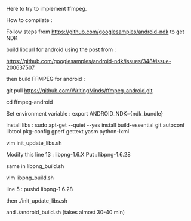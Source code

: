 Here to try to implement ffmpeg.

How to compilate : 

Follow steps from https://github.com/googlesamples/android-ndk
to get NDK

build libcurl for android using the post from :

https://github.com/googlesamples/android-ndk/issues/348#issue-200637507

then build FFMPEG for android :

git pull https://github.com/WritingMinds/ffmpeg-android.git

cd ffmpeg-android

Set environment variable :
export ANDROID_NDK={ndk_bundle}

install libs :
sudo apt-get --quiet --yes install build-essential git autoconf libtool pkg-config gperf gettext yasm python-lxml

vim init_update_libs.sh 

Modify this line 13 : libpng-1.6.X
Put : libpng-1.6.28

same in libpng_build.sh

vim libpng_build.sh

line 5 : pushd libpng-1.6.28

then ./init_update_libs.sh

and ./android_build.sh (takes almost 30-40 min)
